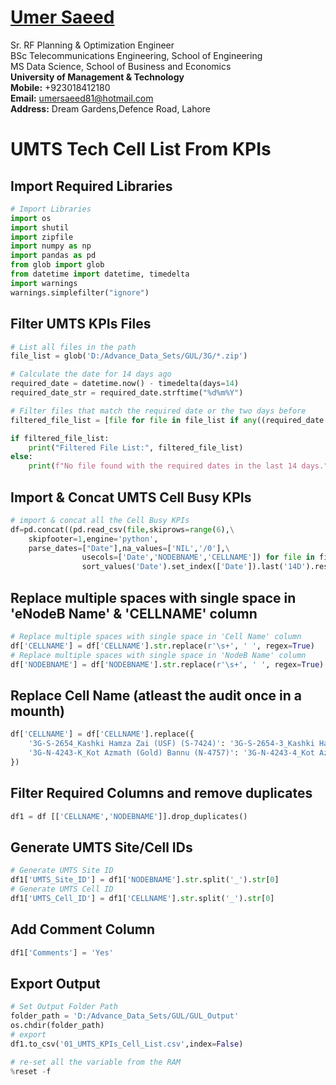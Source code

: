 #  [Umer Saeed](https://www.linkedin.com/in/engumersaeed/)
Sr. RF Planning & Optimization Engineer<br>
BSc Telecommunications Engineering, School of Engineering<br>
MS Data Science, School of Business and Economics<br>
**University of Management & Technology**<br>
**Mobile:**     +923018412180<br>
**Email:**  umersaeed81@hotmail.com<br>
**Address:** Dream Gardens,Defence Road, Lahore<br>

# UMTS Tech Cell List From KPIs

## Import Required Libraries


```python
# Import Libraries
import os
import shutil
import zipfile
import numpy as np
import pandas as pd
from glob import glob
from datetime import datetime, timedelta
import warnings
warnings.simplefilter("ignore")
```

## Filter UMTS KPIs Files


```python
# List all files in the path
file_list = glob('D:/Advance_Data_Sets/GUL/3G/*.zip')

# Calculate the date for 14 days ago
required_date = datetime.now() - timedelta(days=14)
required_date_str = required_date.strftime("%d%m%Y")

# Filter files that match the required date or the two days before
filtered_file_list = [file for file in file_list if any((required_date + timedelta(days=i)).strftime("%d%m%Y") in file for i in range(14))]

if filtered_file_list:
    print("Filtered File List:", filtered_file_list)
else:
    print(f"No file found with the required dates in the last 14 days.")
```

## Import & Concat UMTS Cell Busy KPIs


```python
# import & concat all the Cell Busy KPIs
df=pd.concat((pd.read_csv(file,skiprows=range(6),\
    skipfooter=1,engine='python',
    parse_dates=["Date"],na_values=['NIL','/0'],\
                usecols=['Date','NODEBNAME','CELLNAME']) for file in filtered_file_list)).\
                sort_values('Date').set_index(['Date']).last('14D').reset_index()
```

## Replace multiple spaces with single space in 'eNodeB Name' & 'CELLNAME' column


```python
# Replace multiple spaces with single space in 'Cell Name' column
df['CELLNAME'] = df['CELLNAME'].str.replace(r'\s+', ' ', regex=True)
# Replace multiple spaces with single space in 'NodeB Name' column
df['NODEBNAME'] = df['NODEBNAME'].str.replace(r'\s+', ' ', regex=True)
```

## Replace Cell Name (atleast the audit once in a mounth)


```python
df['CELLNAME'] = df['CELLNAME'].replace({
    '3G-S-2654_Kashki Hamza Zai (USF) (S-7424)': '3G-S-2654-3_Kashki Hamza Zai (USF) (S-7424)',
    '3G-N-4243-K_Kot Azmath (Gold) Bannu (N-4757)': '3G-N-4243-4_Kot Azmath (Gold) Bannu (N-4757)'
})
```

## Filter Required Columns and remove duplicates


```python
df1 = df [['CELLNAME','NODEBNAME']].drop_duplicates()
```

## Generate UMTS Site/Cell IDs


```python
# Generate UMTS Site ID
df1['UMTS_Site_ID'] = df1['NODEBNAME'].str.split('_').str[0]
# Generate UMTS Cell ID
df1['UMTS_Cell_ID'] = df1['CELLNAME'].str.split('_').str[0]
```

## Add Comment Column


```python
df1['Comments'] = 'Yes'
```

## Export Output


```python
# Set Output Folder Path
folder_path = 'D:/Advance_Data_Sets/GUL/GUL_Output'
os.chdir(folder_path)
# export
df1.to_csv('01_UMTS_KPIs_Cell_List.csv',index=False)
```


```python
# re-set all the variable from the RAM
%reset -f
```
